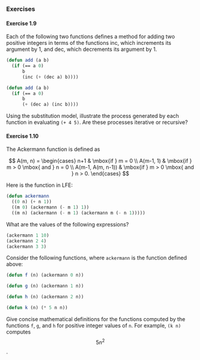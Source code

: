 ### Exercises

#### Exercise 1.9

Each of the following two functions defines a method for adding two positive integers in terms of the functions inc, which increments its argument by 1, and dec, which decrements its argument by 1.

```lisp
(defun add (a b)
  (if (== a 0)
      b
      (inc (+ (dec a) b))))

(defun add (a b)
  (if (== a 0)
      b
      (+ (dec a) (inc b))))
```

Using the substitution model, illustrate the process generated by each function in evaluating ``(+ 4 5)``. Are these processes iterative or recursive? 

#### Exercise 1.10

The Ackermann function is defined as

$$
A(m, n) =
\begin{cases}
n+1 & \mbox{if } m = 0 \\
A(m-1, 1) & \mbox{if } m > 0 \mbox{ and } n = 0 \\
A(m-1, A(m, n-1)) & \mbox{if } m > 0 \mbox{ and } n > 0.
\end{cases}
$$

Here is the function in LFE:

```lisp
(defun ackermann
  ((0 n) (+ n 1))
  ((m 0) (ackermann (- m 1) 1))
  ((m n) (ackermann (- m 1) (ackermann m (- n 1)))))
```

What are the values of the following expressions?

```lisp
(ackermann 1 10)
(ackermann 2 4)
(ackermann 3 3)
```

Consider the following functions, where ``ackermann`` is the function defined above:

```lisp
(defun f (n) (ackermann 0 n))

(defun g (n) (ackermann 1 n))

(defun h (n) (ackermann 2 n))

(defun k (n) (* 5 n n))
```

Give concise mathematical definitions for the functions computed by the functions ``f``, ``g``, and ``h`` for positive integer values of ``n``. For example, ``(k n)`` computes $$5n^2$$. 

